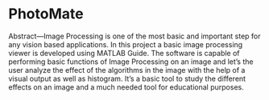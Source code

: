 # PhotoMate
Abstract—Image Processing is one of the most basic and important step for any vision based applications. In this project a basic image processing viewer is developed using MATLAB Guide. The software is capable of performing basic functions of Image Processing on an image and let’s the user analyze the effect of the algorithms in the image with the help of a visual output as well as histogram. It’s a basic tool to study the different effects on an image and a much needed tool for educational purposes.
